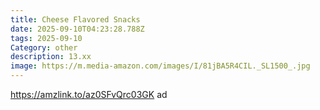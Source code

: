```yaml
---
title: Cheese Flavored Snacks
date: 2025-09-10T04:23:28.788Z
tags: 2025-09-10
Category: other
description: 13.xx
image: https://m.media-amazon.com/images/I/81jBA5R4CIL._SL1500_.jpg
---
```

https://amzlink.to/az0SFvQrc03GK ad